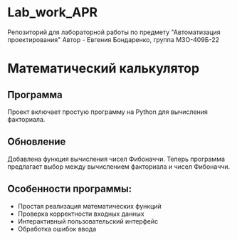 # Lab_work_APR
Репозиторий для лабораторной работы по предмету "Автоматизация проектирования"
Автор - Евгения Бондаренко, группа МЗО-409Б-22

# Математический калькулятор

## Программа
Проект включает простую программу на Python для вычисления факториала.

## Обновление
Добавлена функция вычисления чисел Фибоначчи. Теперь программа предлагает выбор между вычислением факториала и чисел Фибоначчи.

## Особенности программы:
- Простая реализация математических функций
- Проверка корректности входных данных
- Интерактивный пользовательский интерфейс
- Обработка ошибок ввода